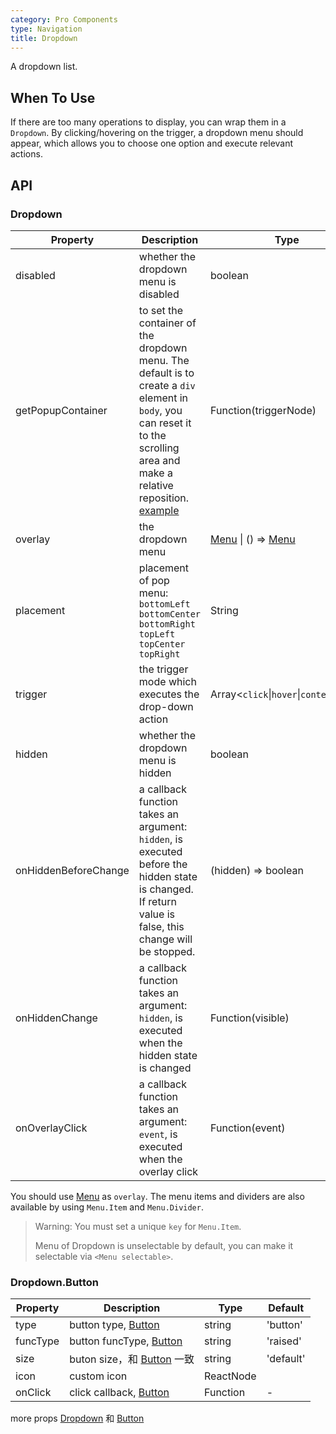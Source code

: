 ```yaml
---
category: Pro Components
type: Navigation
title: Dropdown
---
```


A dropdown list.

## When To Use

If there are too many operations to display, you can wrap them in a `Dropdown`. By clicking/hovering on the trigger, a dropdown menu should appear, which allows you to choose one option and execute relevant actions.

## API

### Dropdown

| Property | Description | Type | Default |
| -------- | ----------- | ---- | ------- |
| disabled | whether the dropdown menu is disabled | boolean | - |
| getPopupContainer | to set the container of the dropdown menu. The default is to create a `div` element in `body`, you can reset it to the scrolling area and make a relative reposition. [example](https://codepen.io/afc163/pen/zEjNOy?editors=0010) | Function(triggerNode) | `() => document.body` |
| overlay | the dropdown menu | [Menu](/components/menu) \| () => [Menu](/components/menu) | - |
| placement | placement of pop menu: `bottomLeft` `bottomCenter` `bottomRight` `topLeft` `topCenter` `topRight` | String | `bottomLeft` |
| trigger | the trigger mode which executes the drop-down action | Array&lt;`click`\|`hover`\|`contextMenu`> | `['click', 'focus']` |
| hidden | whether the dropdown menu is hidden | boolean | - |
| onHiddenBeforeChange | a callback function takes an argument: `hidden`, is executed before the hidden state is changed. If return value is false, this change will be stopped. | (hidden) => boolean | 无 |
| onHiddenChange | a callback function takes an argument: `hidden`, is executed when the hidden state is changed | Function(visible) | - |
| onOverlayClick | a callback function takes an argument: `event`, is executed when the overlay click | Function(event) | - |

You should use [Menu](/components/menu/) as `overlay`. The menu items and dividers are also available by using `Menu.Item` and `Menu.Divider`.

> Warning: You must set a unique `key` for `Menu.Item`.
>
> Menu of Dropdown is unselectable by default, you can make it selectable via `<Menu selectable>`.

### Dropdown.Button

| Property | Description | Type | Default |
| --- | --- | --- | --- |
| type | button type, [Button](/components-pro/button/) | string | 'button' |
| funcType | button funcType, [Button](/components-pro/button/) | string | 'raised' |
| size | buton size，和 [Button](/components-pro/button/) 一致 | string | 'default' |
| icon | custom icon | ReactNode | |
| onClick | click callback, [Button](/components-pro/button/) | Function | - |

more props [Dropdown](/components-pro/dropdown#API) 和 [Button](/components-pro/button#API)
